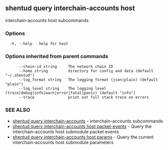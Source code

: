 ## shentud query interchain-accounts host

interchain-accounts host subcommands

### Options

```
  -h, --help   help for host
```

### Options inherited from parent commands

```
      --chain-id string     The network chain ID
      --home string         directory for config and data (default "~/.shentud")
      --log_format string   The logging format (json|plain) (default "plain")
      --log_level string    The logging level (trace|debug|info|warn|error|fatal|panic) (default "info")
      --trace               print out full stack trace on errors
```

### SEE ALSO

* [shentud query interchain-accounts](shentud_query_interchain-accounts.md)	 - interchain-accounts subcommands
* [shentud query interchain-accounts host packet-events](shentud_query_interchain-accounts_host_packet-events.md)	 - Query the interchain-accounts host submodule packet events
* [shentud query interchain-accounts host params](shentud_query_interchain-accounts_host_params.md)	 - Query the current interchain-accounts host submodule parameters


